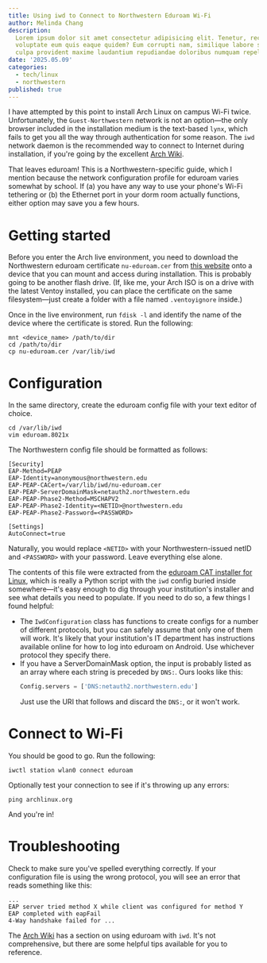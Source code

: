 ```yaml
---
title: Using iwd to Connect to Northwestern Eduroam Wi-Fi
author: Melinda Chang
description:
  Lorem ipsum dolor sit amet consectetur adipisicing elit. Tenetur, recusandae
  voluptate eum quis eaque quidem? Eum corrupti nam, similique labore sed optio
  culpa provident maxime laudantium repudiandae doloribus numquam repellat.
date: '2025.05.09'
categories:
  - tech/linux
  - northwestern
published: true
---
```


I have attempted by this point to install Arch Linux on campus Wi-Fi twice.
Unfortunately, the `Guest-Northwestern` network is not an option&mdash;the only
browser included in the installation medium is the text-based `lynx`, which
fails to get you all the way through authentication for some reason. The `iwd`
network daemon is the recommended way to connect to Internet during
installation, if you're going by the excellent
[Arch Wiki](https://wiki.archlinux.org/title/Installation_guide#Connect_to_the_internet).

That leaves eduroam! This is a Northwestern-specific guide, which I mention
because the network configuration profile for eduroam varies somewhat by school.
If (a) you have any way to use your phone's Wi-Fi tethering or (b) the Ethernet
port in your dorm room actually functions, either option may save you a few
hours.

# Getting started

Before you enter the Arch live environment, you need to download the
Northwestern eduroam certificate `nu-eduroam.cer` from
[this website](https://services.northwestern.edu/TDClient/30/Portal/KB/ArticleDet?ID=1113)
onto a device that you can mount and access during installation. This is
probably going to be another flash drive. (If, like me, your Arch ISO is on a
drive with the latest Ventoy installed, you can place the certificate on the
same filesystem&mdash;just create a folder with a file named `.ventoyignore`
inside.)

Once in the live environment, run `fdisk -l` and identify the name of the device
where the certificate is stored. Run the following:

```shellscript
mnt <device_name> /path/to/dir
cd /path/to/dir
cp nu-eduroam.cer /var/lib/iwd
```

# Configuration

In the same directory, create the eduroam config file with your text editor of
choice.

```shellscript
cd /var/lib/iwd
vim eduroam.8021x
```

The Northwestern config file should be formatted as follows:

```
[Security]
EAP-Method=PEAP
EAP-Identity=anonymous@northwestern.edu
EAP-PEAP-CACert=/var/lib/iwd/nu-eduroam.cer
EAP-PEAP-ServerDomainMask=netauth2.northwestern.edu
EAP-PEAP-Phase2-Method=MSCHAPV2
EAP-PEAP-Phase2-Identity=<NETID>@northwestern.edu
EAP-PEAP-Phase2-Password=<PASSWORD>

[Settings]
AutoConnect=true
```

Naturally, you would replace `<NETID>` with your Northwestern-issued netID and
`<PASSWORD>` with your password. Leave everything else alone.

The contents of this file were extracted from the
[eduroam CAT installer for Linux](https://cat.eduroam.org/), which is really a
Python script with the `iwd` config buried inside somewhere&mdash;it's easy
enough to dig through your institution's installer and see what details you need
to populate. If you need to do so, a few things I found helpful:

- The `IwdConfiguration` class has functions to create configs for a number of
  different protocols, but you can safely assume that only one of them will
  work. It's likely that your institution's IT department has instructions
  available online for how to log into eduroam on Android. Use whichever
  protocol they specify there.
- If you have a ServerDomainMask option, the input is probably listed as an
  array where each string is preceded by `DNS:`. Ours looks like this:
  ```python
  Config.servers = ['DNS:netauth2.northwestern.edu']
  ```
  Just use the URI that follows and discard the `DNS:`, or it won't work.

# Connect to Wi-Fi

You should be good to go. Run the following:

```shellscript
iwctl station wlan0 connect eduroam
```

Optionally test your connection to see if it's throwing up any errors:

```shellscript
ping archlinux.org
```

And you're in!

# Troubleshooting

Check to make sure you've spelled everything correctly. If your configuration
file is using the wrong protocol, you will see an error that reads something
like this:

```
...
EAP server tried method X while client was configured for method Y
EAP completed with eapFail
4-Way handshake failed for ...
```

The [Arch Wiki](https://wiki.archlinux.org/title/Iwd#eduroam) has a section on
using eduroam with `iwd`. It's not comprehensive, but there are some helpful
tips available for you to reference.
